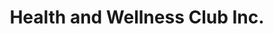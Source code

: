 ---
title: "Health and Wellness Club Inc."
url: /brooklyn/health-and-wellness-club-inc/
shop: health food
---